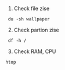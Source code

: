 1. Check file zise
``` 
 du -sh wallpaper
```

2. Check partion zise
``` 
 df -h /
```

3. Check RAM, CPU
```
htop
```
    
